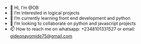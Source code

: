 - 👋 Hi, I’m @OB
- 👀 I’m interested in logical projects
- 🌱 I’m currently learning front end development and python
- 💞️ I’m looking to collaborate on python and javascript projects
- 📫 How to reach me on whatsapp: +2348101331527 or email: gideonayomide75@gmail.com

<!---
Obcodelab/Obcodelab is a ✨ special ✨ repository because its `README.md` (this file) appears on your GitHub profile.
You can click the Preview link to take a look at your changes.
--->
